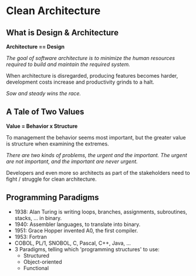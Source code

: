 # Clean Architecture

## What is Design & Architecture

**Architecture == Design**

_The goal of software architecture is to minimize the human resources required to build and maintain the required
system._

When architecture is disregarded, producing features becomes harder, development costs increase and productivity grinds to a halt.

_Sow and steady wins the race._

## A Tale of Two Values

**Value = Behavior x Structure**

To management the behavior seems most important, but the greater value is structure when examining the extremes.

_There are two kinds of problems, the urgent and the important. The urgent are not important, and the important are never urgent._

Developers and even more so architects as part of the stakeholders need to fight / struggle for clean architecture.

## Programming Paradigms

- 1938: Alan Turing is writing loops, branches, assignments, subroutines, stacks, ... in binary.
- 1940: Assembler languages, to translate into binary.
- 1951: Grace Hopper invented A0, the first compiler.
- 1953: Fortran
- COBOL, PL/1, SNOBOL, C, Pascal, C++, Java, ...
- 3 Paradigms, telling which 'programming structures' to use:
  - Structured
  - Object-oriented
  - Functional